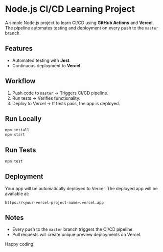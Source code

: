# Node.js CI/CD Learning Project

A simple Node.js project to learn CI/CD using **GitHub Actions** and **Vercel**. The pipeline automates testing and deployment on every push to the `master` branch.

## Features
- Automated testing with **Jest**.
- Continuous deployment to **Vercel**.

## Workflow
1. Push code to `master` → Triggers CI/CD pipeline.
2. Run tests → Verifies functionality.
3. Deploy to Vercel → If tests pass, the app is deployed.

## Run Locally
```bash
npm install
npm start
```

## Run Tests
```bash
npm test
```

## Deployment
Your app will be automatically deployed to Vercel. The deployed app will be available at:
```
https://<your-vercel-project-name>.vercel.app
```

## Notes
- Every push to the `master` branch triggers the CI/CD pipeline.
- Pull requests will create unique preview deployments on Vercel.

Happy coding!

